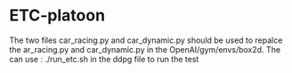 # ETC-platoon
The two files car_racing.py and car_dynamic.py should be used to repalce the ar_racing.py and car_dynamic.py in the OpenAI/gym/envs/box2d.
The can use : ./run_etc.sh in the ddpg file to run the test
